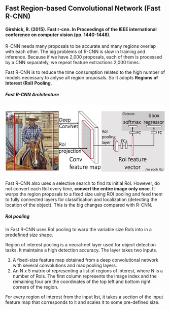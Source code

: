 ## Fast Region-based Convolutional Network (Fast R-CNN)
#### Girshick, R. (2015). Fast r-cnn. In Proceedings of the IEEE international conference on computer vision (pp. 1440-1448).

R-CNN needs many proposals to be accurate and many regions overlap with each other. The big problems of R-CNN is slow in training and inference. Because if we have 2,000 proposals, each of them is processed by a CNN separately, we repeat feature extractions 2,000 times.

Fast R-CNN is to reduce the time consumption related to the high number of models necessary to anlyse all region proposals. So It adopts **Regions of Interest (RoI) Pooling**.

##### Fast R-CNN Architecture

![fast_rcnn_archi](https://github.com/Oh-Yoojin/Object-detection/blob/master/Fast%20RCNN/pictures/fast_rcnn_archi.png)

Fast R-CNN also uses a selective search to find its initial RoI. However, do not convert each RoI every time, **convert the entire image only once**. It warps the region proposals to a fixed size using ROI pooling and feed them to fully connected layers for classification and localization (detecting the location of the object). This is the big changes compared with R-CNN.

##### RoI pooling
In Fast R-CNN uses RoI pooling to warp the variable size RoIs into in a predefined size shape.

Region of interest pooling is a neural-net layer used for object detection tasks. It maintains a high detection accuracy. The layer takes two inputs.
1) A fixed-size feature map obtained from a deep convolutional network with several convolutions and max pooling layers.
2) An N x 5 matrix of representing a list of regions of interest, where N is a number of RoIs. The first column represents the image index and the remaining four are the coordinates of the top left and bottom right corners of the region.

For every region of interest from the input list, it takes a section of the input feature map that corresponds to it and scales it to some pre-defined size.

